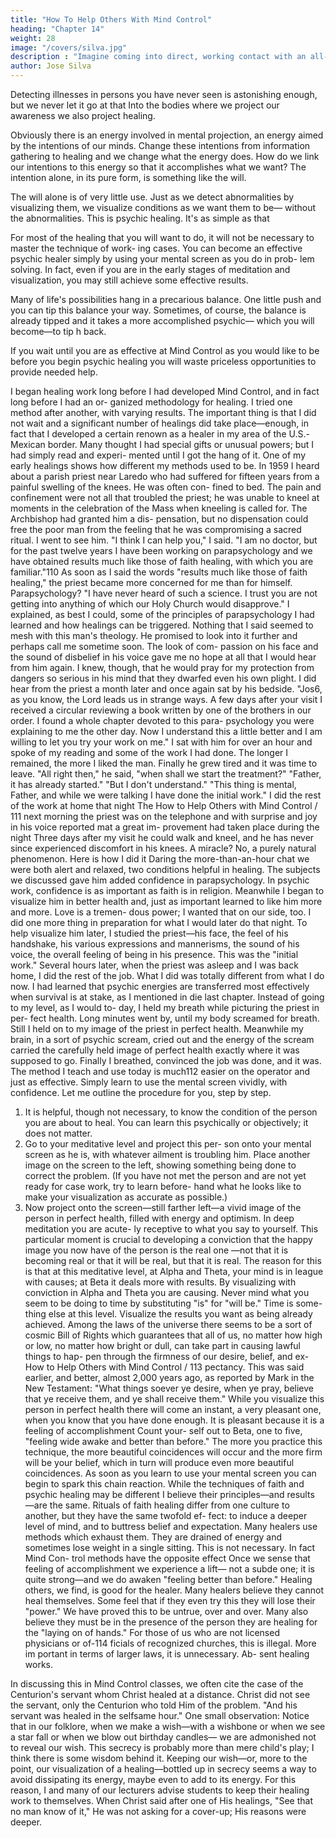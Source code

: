 ```yaml
---
title: "How To Help Others With Mind Control"
heading: "Chapter 14"
weight: 28
image: "/covers/silva.jpg"
description : "Imagine coming into direct, working contact with an all-pervading higher intelligence and learning in a moment of numinous joy that it is on your side"
author: Jose Silva
---
```




Detecting illnesses in persons you have never seen is astonishing enough, but we never let it go at that Into
the bodies where we project our awareness we also project healing.

Obviously there is an energy involved in mental projection, an energy aimed by the intentions of our minds.
Change these intentions from information gathering to healing and we change what the energy does.
How do we link our intentions to this energy so that it accomplishes what we want? The intention alone, in
its pure form, is something like the will. 

The will alone is of very little use. Just as we detect abnormalities by visualizing
them, we visualize conditions as we want them to be—
without the abnormalities. This is psychic healing. It's
as simple as that 

For most of the healing that you will want to do, it will not be necessary to master the technique of work-
ing cases. You can become an effective psychic healer simply by using your mental screen as you do in prob-
lem solving. In fact, even if you are in the early stages of meditation and visualization, you may still achieve
some effective results.

Many of life's possibilities hang in a precarious balance. One little push and you can tip this balance your
way. Sometimes, of course, the balance is already tipped and it takes a more accomplished psychic—
which you will become—to tip h back. 

If you wait until you are as effective at Mind Control as you would like to be before you begin psychic healing you will waste
priceless opportunities to provide needed help.

I began healing work long before I had developed Mind Control, and in fact long before I had an or-
ganized methodology for healing. I tried one method after another, with varying results. The important thing
is that I did not wait and a significant number of healings did take place—enough, in fact that I developed
a certain renown as a healer in my area of the U.S.-Mexican border. Many thought I had special gifts or
unusual powers; but I had simply read and experi-
mented until I got the hang of it.
One of my early healings shows how different my
methods used to be. In 1959 I heard about a parish
priest near Laredo who had suffered for fifteen years
from a painful swelling of the knees. He was often con-
fined to bed. The pain and confinement were not all
that troubled the priest; he was unable to kneel at
moments in the celebration of the Mass when kneeling
is called for. The Archbishop had granted him a dis-
pensation, but no dispensation could free the poor man
from the feeling that he was compromising a sacred
ritual.
I went to see him. "I think I can help you," I said.
"I am no doctor, but for the past twelve years I have
been working on parapsychology and we have obtained
results much like those of faith healing, with which you
are familiar."110 
As soon as I said the words "results much like those
of faith healing," the priest became more concerned for
me than for himself. Parapsychology?
"I have never heard of such a science. I trust you
are not getting into anything of which our Holy Church
would disapprove."
I explained, as best I could, some of the principles
of parapsychology I had learned and how healings can
be triggered. Nothing that I said seemed to mesh with
this man's theology. He promised to look into it further
and perhaps call me sometime soon. The look of com-
passion on his face and the sound of disbelief in his
voice gave me no hope at all that I would hear from
him again. I knew, though, that he would pray for my
protection from dangers so serious in his mind that they
dwarfed even his own plight.
I did hear from the priest a month later and once
again sat by his bedside.
"Jos6, as you know, the Lord leads us in strange
ways. A few days after your visit I received a circular
reviewing a book written by one of the brothers in our
order. I found a whole chapter devoted to this para-
psychology you were explaining to me the other day.
Now I understand this a little better and I am willing to
let you try your work on me."
I sat with him for over an hour and spoke of my
reading and some of the work I had done. The longer I
remained, the more I liked the man. Finally he grew
tired and it was time to leave.
"All right then," he said, "when shall we start the
treatment?"
"Father, it has already started."
"But I don't understand."
"This thing is mental, Father, and while we were
talking I have done the initial work."
I did the rest of the work at home that night The
How to Help Others with Mind Control / 111
next morning the priest was on the telephone and with
surprise and joy in his voice reported mat a great im-
provement had taken place during the night
Three days after my visit he could walk and kneel,
and he has never since experienced discomfort in his
knees. A miracle? No, a purely natural phenomenon.
Here is how I did it
Daring the more-than-an-hour chat we were both
alert and relaxed, two conditions helpful in healing.
The subjects we discussed gave him added confidence
in parapsychology. In psychic work, confidence is as
important as faith is in religion. Meanwhile I began to
visualize him in better health and, just as important
learned to like him more and more. Love is a tremen-
dous power; I wanted that on our side, too.
I did one more thing in preparation for what I would
later do that night. To help visualize him later, I studied
the priest—his face, the feel of his handshake, his
various expressions and mannerisms, the sound of his
voice, the overall feeling of being in his presence. This
was the "initial work."
Several hours later, when the priest was asleep and I
was back home, I did the rest of the job. What I did
was totally different from what I do now. I had learned
that psychic energies are transferred most effectively
when survival is at stake, as I mentioned in die last
chapter. Instead of going to my level, as I would to-
day, I held my breath while picturing the priest in per-
fect health. Long minutes went by, until my body
screamed for breath. Still I held on to my image of the
priest in perfect health. Meanwhile my brain, in a sort
of psychic scream, cried out and the energy of the
scream carried the carefully held image of perfect health
exactly where it was supposed to go.
Finally I breathed, convinced the job was done, and
it was. The method I teach and use today is much112 
easier on the operator and just as effective. Simply
learn to use the mental screen vividly, with confidence.
Let me outline the procedure for you, step by step.
1. It is helpful, though not necessary, to know the
condition of the person you are about to heal. You can
learn this psychically or objectively; it does not matter.
2. Go to your meditative level and project this per-
son onto your mental screen as he is, with whatever
ailment is troubling him. Place another image on the
screen to the left, showing something being done to
correct the problem. (If you have not met the person
and are not yet ready for case work, try to learn before-
hand what he looks like to make your visualization as
accurate as possible.)
3. Now project onto the screen—still farther left—a
vivid image of the person in perfect health, filled with
energy and optimism. In deep meditation you are acute-
ly receptive to what you say to yourself. This particular
moment is crucial to developing a conviction that the
happy image you now have of the person is the real one
—not that it is becoming real or that it will be real,
but that it is real. The reason for this is that at this
meditative level, at Alpha and Theta, your mind is in
league with causes; at Beta it deals more with results.
By visualizing with conviction in Alpha and Theta you
are causing. Never mind what you seem to be doing to
time by substituting "is" for "will be." Time is some-
thing else at this level. Visualize the results you want
as being already achieved.
Among the laws of the universe there seems to be a
sort of cosmic Bill of Rights which guarantees that all
of us, no matter how high or low, no matter how bright
or dull, can take part in causing lawful things to hap-
pen through the firmness of our desire, belief, and ex-
How to Help Others with Mind Control / 113
pectancy. This was said earlier, and better, almost 2,000
years ago, as reported by Mark in the New Testament:
"What things soever ye desire, when ye pray, believe
that ye receive them, and ye shall receive them."
While you visualize this person in perfect health
there will come an instant, a very pleasant one, when
you know that you have done enough. It is pleasant
because it is a feeling of accomplishment Count your-
self out to Beta, one to five, "feeling wide awake and
better than before."
The more you practice this technique, the more
beautiful coincidences will occur and the more firm will
be your belief, which in turn will produce even more
beautiful coincidences. As soon as you learn to use
your mental screen you can begin to spark this chain
reaction.
While the techniques of faith and psychic healing
may be different I believe their principles—and results
—are the same. Rituals of faith healing differ from one
culture to another, but they have the same twofold ef-
fect: to induce a deeper level of mind, and to buttress
belief and expectation.
Many healers use methods which exhaust them. They
are drained of energy and sometimes lose weight in a
single sitting. This is not necessary. In fact Mind Con-
trol methods have the opposite effect Once we sense
that feeling of accomplishment we experience a lift—
not a subde one; it is quite strong—and we do awaken
"feeling better than before." Healing others, we find, is
good for the healer.
Many healers believe they cannot heal themselves.
Some feel that if they even try this they will lose their
"power." We have proved this to be untrue, over and
over. Many also believe they must be in the presence of
the person they are healing for the "laying on of hands."
For those of us who are not licensed physicians or of-114 
ficials of recognized churches, this is illegal. More im
portant in terms of larger laws, it is unnecessary. Ab-
sent healing works.

In discussing this in Mind Control classes, we often
cite the case of the Centurion's servant whom Christ
healed at a distance. Christ did not see the servant, only
the Centurion who told Him of the problem. "And his
servant was healed in the selfsame hour."
One small observation: Notice that in our folklore,
when we make a wish—with a wishbone or when we
see a star fall or when we blow out birthday candles—
we are admonished not to reveal our wish. This secrecy
is probably more than mere child's play; I think there
is some wisdom behind it. Keeping our wish—or, more
to the point, our visualization of a healing—bottled up
in secrecy seems a way to avoid dissipating its energy,
maybe even to add to its energy. For this reason, I and
many of our lecturers advise students to keep their
healing work to themselves. When Christ said after one
of His healings, "See that no man know of it," He was
not asking for a cover-up; His reasons were deeper.
